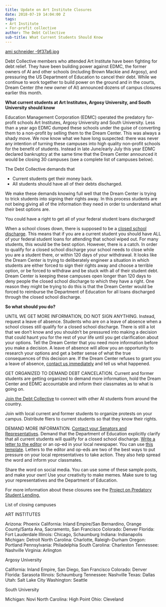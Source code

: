 ```yaml
---
title: Update on Art Institute Closures
date: 2018-07-19 14:04:00 Z
tags:
- Art Institute
- For-profit collective
author: The Debt Collective
sub-title: What Current Students Should Know
---
```


[ami schneider -9f37a6.jpg]()

Debt Collective members who attended Art Institute have been fighting for debt relief. They have been building power against EDMC, the former owners of AI and other schools (including Brown Mackie and Argosy), and pressuring the US Department of Education to cancel their debt.  While we continue to work together to build power on the ground and in the courts, Dream Center (the new owner of AI) announced dozens of campus closures earlier this month.

**What current students at Art Institutes, Argosy University, and South University should know**

Education Management Corporation (EDMC) operated the predatory for-profit schools Art Institutes, Argosy University and South University. Less than a year ago EDMC dumped these schools under the guise of converting them to a non-profit by selling them to the Dream Center. This was always a shady move. We now know what we have long suspected: there was never any intention of turning these campuses into high quality non-profit schools for the benefit of students. Instead in late June/early July this year EDMC declared bankruptcy at the same time that the Dream Center announced it would be closing 30 campuses (see a complete list of campuses below).

The Debt Collective demands that

* Current students get their money back. 
* All students should have all of their debts discharged. 

We make these demands knowing full well that the Dream Center is trying to trick students into signing their rights away. In this process students are not being giving all of the information they need in order to understand what their best options are.

You could have a right to get all of your federal student loans discharged!

When a school closes down, there is supposed to be a [closed school discharge](https://studentaid.ed.gov/sa/repay-loans/forgiveness-cancellation/closed-school). This means that if you are a current student you should have ALL of your federal student loans for attending that school wiped out. For many students, this would be the best option. However, there is a catch. In order to qualify for a closed school discharge your school needs to close while you are a student there, or within 120 days of your withdrawal. It looks like the Dream Center is trying to deliberately engineer a situation in which students are either forced to sign their rights away and choose a terrible option, or be forced to withdraw and be stuck with all of their student debt. Dream Center is keeping these campuses open longer than 120 days to deny people the closed school discharge to which they have a right. One reason they might be trying to do this is that the Dream Center would be forced to reimburse the Department of Education for all loans discharged through the closed school discharge.

**So what should you do?**

UNTIL WE GET MORE INFORMATION, DO NOT SIGN ANYTHING. Instead, request a leave of absence. Students who are on a leave of absence when a school closes still qualify for a closed school discharge. There is still a lot that we don’t know and you shouldn’t be pressured into making a decision that could haunt you for the rest of your life until you get clarification about your options. Tell the Dream Center that you need more information before you make a decision. A leave of absence will allow you an opportunity to research your options and get a better sense of what the true consequences of this decision are. If the Dream Center refuses to grant you a leave of absence, [contact us immediately](https://debtcollective.org/contact) and tell us what happened.

GET ORGANIZED TO DEMAND DEBT CANCELATION. Current and former students are getting organized to demand more information, hold the Dream Center and EDMC accountable and inform their classmates as to what is going on.

[Join the Debt Collective](https://debtcollective.org/signup) to connect with other AI students from around the country.

Join with local current and former students to organize protests on your campus. Distribute fliers to current students so that they know their rights.

DEMAND MORE INFORMATION. [Contact your Senators and Representatives](https://www.govtrack.us/congress/members). Demand that the Department of Education explicitly clarify that all current students will qualify for a closed school discharge.
[Write a letter to the editor](https://docs.google.com/document/d/1gxXjnQXugyP6Ro_A1aFVerCJC4ht1j9VlnXRu4C2wLw/edit) or an op-ed in your local newspaper. You can use [this template](https://docs.google.com/document/d/12xPNrqT-7Jp76KTJLHkDNljCuu4hGJ1W9qGL2btEYpQ/edit). Letters to the editor and op-eds are two of the best ways to put pressure on your local representatives to take action. They also help spread the word and inform your classmates. 

Share the word on social media. You can use some of these sample posts, and make your own! Use your creativity to make memes. Make sure to tag your representatives and the Department of Education.

For more information about these closures see the [Project on Predatory Student Lending.](https://predatorystudentlending.org/updates/information-art-institutes-closures-bankruptcies-2/)


List of closing campuses

ART INSTITUTES

Arizona: Phoenix
California: Inland Empire/San Bernardino, Orange County/Santa Ana, Sacramento, San Francisco
Colorado: Denver
Florida: Fort Lauderdale
Illinois: Chicago, Schaumburg
Indiana: Indianapolis
Michigan: Detroit
North Carolina: Charlotte, Raleigh-Durham
Oregon: Portland
Pennsylvania: Philadelphia
South Carolina: Charleston
Tennessee: Nashville
Virginia: Arlington

Argosy University

California: Inland Empire, San Diego, San Francisco
Colorado: Denver
Florida: Sarasota
Illinois: Schaumburg
Tennessee: Nashville
Texas: Dallas
Utah: Salt Lake City
Washington: Seattle

South University

Michigan: Novi
North Carolina: High Point
Ohio: Cleveland
